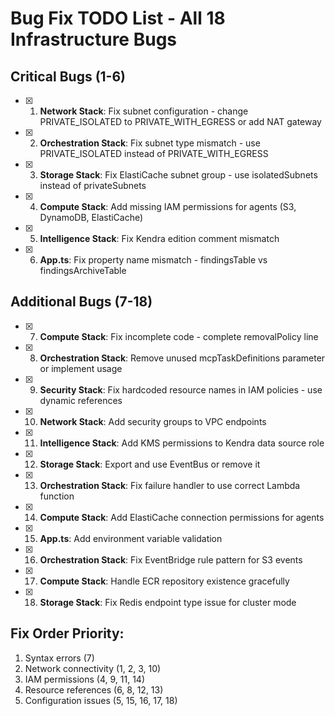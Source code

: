 # Bug Fix TODO List - All 18 Infrastructure Bugs

## Critical Bugs (1-6)
- [x] 1. **Network Stack**: Fix subnet configuration - change PRIVATE_ISOLATED to PRIVATE_WITH_EGRESS or add NAT gateway
- [x] 2. **Orchestration Stack**: Fix subnet type mismatch - use PRIVATE_ISOLATED instead of PRIVATE_WITH_EGRESS
- [x] 3. **Storage Stack**: Fix ElastiCache subnet group - use isolatedSubnets instead of privateSubnets
- [x] 4. **Compute Stack**: Add missing IAM permissions for agents (S3, DynamoDB, ElastiCache)
- [x] 5. **Intelligence Stack**: Fix Kendra edition comment mismatch
- [x] 6. **App.ts**: Fix property name mismatch - findingsTable vs findingsArchiveTable

## Additional Bugs (7-18)
- [x] 7. **Compute Stack**: Fix incomplete code - complete removalPolicy line
- [x] 8. **Orchestration Stack**: Remove unused mcpTaskDefinitions parameter or implement usage
- [x] 9. **Security Stack**: Fix hardcoded resource names in IAM policies - use dynamic references
- [x] 10. **Network Stack**: Add security groups to VPC endpoints
- [x] 11. **Intelligence Stack**: Add KMS permissions to Kendra data source role
- [x] 12. **Storage Stack**: Export and use EventBus or remove it
- [x] 13. **Orchestration Stack**: Fix failure handler to use correct Lambda function
- [x] 14. **Compute Stack**: Add ElastiCache connection permissions for agents
- [x] 15. **App.ts**: Add environment variable validation
- [x] 16. **Orchestration Stack**: Fix EventBridge rule pattern for S3 events
- [x] 17. **Compute Stack**: Handle ECR repository existence gracefully
- [x] 18. **Storage Stack**: Fix Redis endpoint type issue for cluster mode

## Fix Order Priority:
1. Syntax errors (7)
2. Network connectivity (1, 2, 3, 10)
3. IAM permissions (4, 9, 11, 14)
4. Resource references (6, 8, 12, 13)
5. Configuration issues (5, 15, 16, 17, 18)